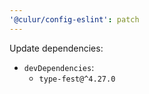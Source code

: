 ```yaml
---
'@culur/config-eslint': patch
---
```


Update dependencies:

- `devDependencies`:
  - `type-fest@^4.27.0`
